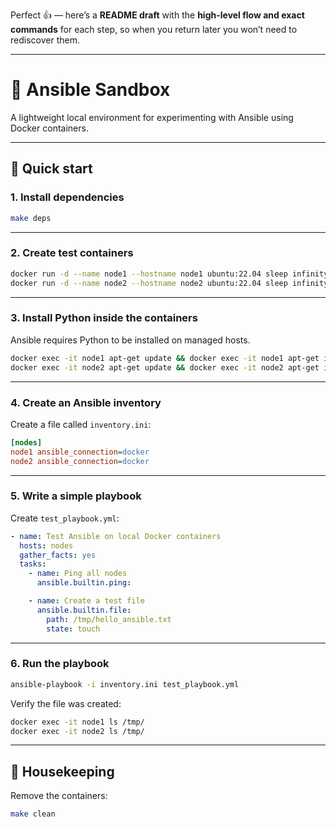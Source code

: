 Perfect 👍 — here’s a **README draft** with the **high-level flow and exact commands** for each step, so when you return later you won’t need to rediscover them.

---

# 🧪 Ansible Sandbox

A lightweight local environment for experimenting with Ansible using Docker containers.

---

## 🚀 Quick start

### 1. Install dependencies

```bash
make deps
```

---

### 2. Create test containers

```bash
docker run -d --name node1 --hostname node1 ubuntu:22.04 sleep infinity
docker run -d --name node2 --hostname node2 ubuntu:22.04 sleep infinity
```

---

### 3. Install Python inside the containers

Ansible requires Python to be installed on managed hosts.

```bash
docker exec -it node1 apt-get update && docker exec -it node1 apt-get install -y python3
docker exec -it node2 apt-get update && docker exec -it node2 apt-get install -y python3
```

---

### 4. Create an Ansible inventory

Create a file called `inventory.ini`:

```ini
[nodes]
node1 ansible_connection=docker
node2 ansible_connection=docker
```

---

### 5. Write a simple playbook

Create `test_playbook.yml`:

```yaml
- name: Test Ansible on local Docker containers
  hosts: nodes
  gather_facts: yes
  tasks:
    - name: Ping all nodes
      ansible.builtin.ping:

    - name: Create a test file
      ansible.builtin.file:
        path: /tmp/hello_ansible.txt
        state: touch
```

---

### 6. Run the playbook

```bash
ansible-playbook -i inventory.ini test_playbook.yml
```

Verify the file was created:

```bash
docker exec -it node1 ls /tmp/
docker exec -it node2 ls /tmp/
```

---

## 🧹 Housekeeping

Remove the containers:

```bash
make clean
```
